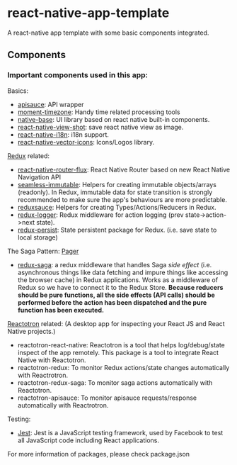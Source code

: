 # react-native-app-template
A react-native app template with some basic components integrated.
## Components

### Important components used in this app:

Basics:
* [apisauce](https://github.com/skellock/apisauce): API wrapper
* [moment-timezone](http://momentjs.com/timezone/docs/): Handy time related processing tools
* [native-base](http://nativebase.io/): UI library based on react native built-in components.
* [react-native-view-shot](https://github.com/gre/react-native-view-shot): save react native view as image.
* [react-native-i18n](https://github.com/AlexanderZaytsev/react-native-i18n): i18n support.
* [react-native-vector-icons](https://oblador.github.io/react-native-vector-icons/): Icons/Logos library.

[Redux](http://redux.js.org/docs/introduction/) related:
* [react-native-router-flux](https://github.com/aksonov/react-native-router-flux): React Native Router based on new React Native Navigation API
* [seamless-immutable](https://github.com/rtfeldman/seamless-immutable): Helpers for creating immutable objects/arrays (readonly). In Redux, immutable data for state transition is strongly recommended to make sure the app's behaviours are more predictable.
* [reduxsauce](https://github.com/skellock/reduxsauce): Helpers for creating Types/Actions/Reducers in Redux.
* [redux-logger](https://github.com/evgenyrodionov/redux-logger): Redux middleware for action logging (prev state->action->next state).
* [redux-persist](https://github.com/rt2zz/redux-persist): State persistent package for Redux. (i.e. save state to local storage)

The Saga Pattern: [Pager](http://www.cs.cornell.edu/andru/cs711/2002fa/reading/sagas.pdf)
* [redux-saga](https://redux-saga.github.io/redux-saga/): a redux middleware that handles Saga *side effect* (i.e. asynchronous things like data fetching and impure things like accessing the browser cache) in Redux applications. Works as a middleware of Redux so we have to connect it to the Redux Store. **Because reducers should be pure functions, all the side effects (API calls) should be performed before the action has been dispatched and the pure function has been executed.**

[Reactotron](https://github.com/reactotron/reactotron) related:
(A desktop app for inspecting your React JS and React Native projects.)

* reactotron-react-native: Reactotron is a tool that helps log/debug/state inspect of the app remotely. This package is a tool to integrate React Native with Reactotron.
* reactotron-redux: To monitor Redux actions/state changes automatically with Reactrotron.
* reactotron-redux-saga: To monitor saga actions automatically with Reactotron.
* reactotron-apisauce: To monitor apisauce requests/response automatically with Reactrotron.

Testing:
* [Jest](https://facebook.github.io/jest/): Jest is a JavaScript testing framework, used by Facebook to test all JavaScript code including React applications.

For more information of packages, please check package.json
